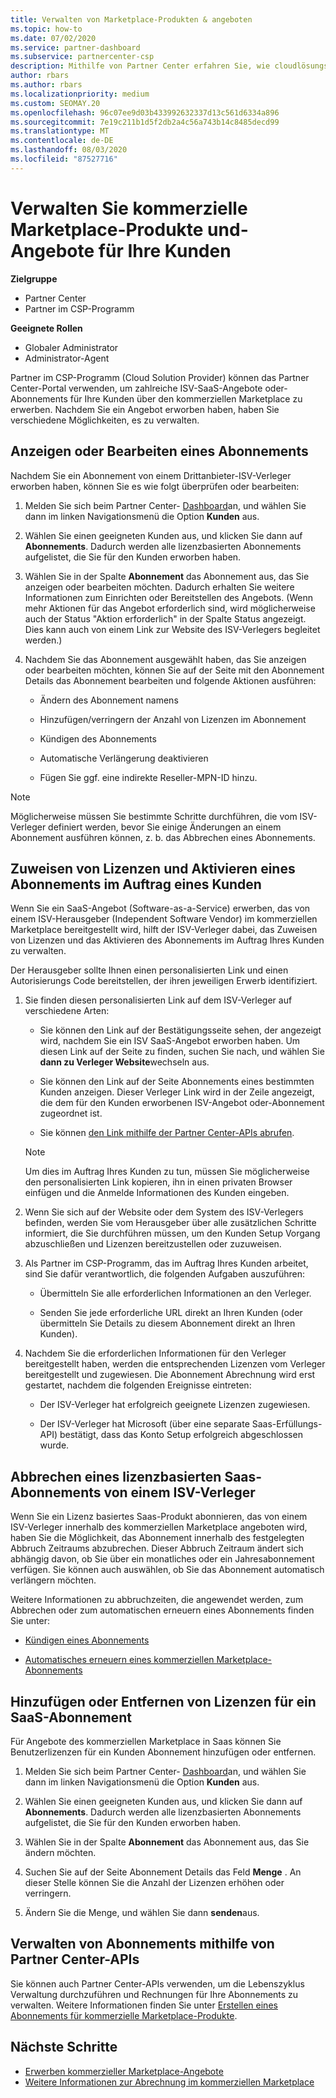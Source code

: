 ```yaml
---
title: Verwalten von Marketplace-Produkten & angeboten
ms.topic: how-to
ms.date: 07/02/2020
ms.service: partner-dashboard
ms.subservice: partnercenter-csp
description: Mithilfe von Partner Center erfahren Sie, wie cloudlösungsanbieter ISV-Angebote von Drittanbietern verwalten können, die für Kunden aus dem kommerziellen Marketplace erworben wurden.
author: rbars
ms.author: rbars
ms.localizationpriority: medium
ms.custom: SEOMAY.20
ms.openlocfilehash: 96c07ee9d03b433992632337d13c561d6334a896
ms.sourcegitcommit: 7e19c211b1d5f2db2a4c56a743b14c8485decd99
ms.translationtype: MT
ms.contentlocale: de-DE
ms.lasthandoff: 08/03/2020
ms.locfileid: "87527716"
---
```

# <a name="manage-commercial-marketplace-products-and-offers-for-your-customers"></a>Verwalten Sie kommerzielle Marketplace-Produkte und-Angebote für Ihre Kunden

**Zielgruppe**

- Partner Center
- Partner im CSP-Programm

**Geeignete Rollen**

- Globaler Administrator
- Administrator-Agent

Partner im CSP-Programm (Cloud Solution Provider) können das Partner Center-Portal verwenden, um zahlreiche ISV-SaaS-Angebote oder-Abonnements für Ihre Kunden über den kommerziellen Marketplace zu erwerben. Nachdem Sie ein Angebot erworben haben, haben Sie verschiedene Möglichkeiten, es zu verwalten.

## <a name="view-or-edit-a-subscription"></a>Anzeigen oder Bearbeiten eines Abonnements

Nachdem Sie ein Abonnement von einem Drittanbieter-ISV-Verleger erworben haben, können Sie es wie folgt überprüfen oder bearbeiten:

1. Melden Sie sich beim Partner Center- [Dashboard](https://partner.microsoft.com/dashboard)an, und wählen Sie dann im linken Navigationsmenü die Option **Kunden** aus.

2. Wählen Sie einen geeigneten Kunden aus, und klicken Sie dann auf **Abonnements**. Dadurch werden alle lizenzbasierten Abonnements aufgelistet, die Sie für den Kunden erworben haben.

3. Wählen Sie in der Spalte **Abonnement** das Abonnement aus, das Sie anzeigen oder bearbeiten möchten. Dadurch erhalten Sie weitere Informationen zum Einrichten oder Bereitstellen des Angebots. (Wenn mehr Aktionen für das Angebot erforderlich sind, wird möglicherweise auch der Status "Aktion erforderlich" in der Spalte Status angezeigt. Dies kann auch von einem Link zur Website des ISV-Verlegers begleitet werden.)

4. Nachdem Sie das Abonnement ausgewählt haben, das Sie anzeigen oder bearbeiten möchten, können Sie auf der Seite mit den Abonnement Details das Abonnement bearbeiten und folgende Aktionen ausführen:

    - Ändern des Abonnement namens

    - Hinzufügen/verringern der Anzahl von Lizenzen im Abonnement

    - Kündigen des Abonnements

    - Automatische Verlängerung deaktivieren

    - Fügen Sie ggf. eine indirekte Reseller-MPN-ID hinzu.

> [!NOTE]
> Möglicherweise müssen Sie bestimmte Schritte durchführen, die vom ISV-Verleger definiert werden, bevor Sie einige Änderungen an einem Abonnement ausführen können, z. b. das Abbrechen eines Abonnements.

## <a name="assign-licenses-and-activate-a-subscription-on-behalf-of-a-customer"></a>Zuweisen von Lizenzen und Aktivieren eines Abonnements im Auftrag eines Kunden

Wenn Sie ein SaaS-Angebot (Software-as-a-Service) erwerben, das von einem ISV-Herausgeber (Independent Software Vendor) im kommerziellen Marketplace bereitgestellt wird, hilft der ISV-Verleger dabei, das Zuweisen von Lizenzen und das Aktivieren des Abonnements im Auftrag Ihres Kunden zu verwalten.

Der Herausgeber sollte Ihnen einen personalisierten Link und einen Autorisierungs Code bereitstellen, der ihren jeweiligen Erwerb identifiziert.

1. Sie finden diesen personalisierten Link auf dem ISV-Verleger auf verschiedene Arten:

   - Sie können den Link auf der Bestätigungsseite sehen, der angezeigt wird, nachdem Sie ein ISV SaaS-Angebot erworben haben. Um diesen Link auf der Seite zu finden, suchen Sie nach, und wählen Sie **dann zu Verleger Website**wechseln aus.

   - Sie können den Link auf der Seite Abonnements eines bestimmten Kunden anzeigen. Dieser Verleger Link wird in der Zeile angezeigt, die dem für den Kunden erworbenen ISV-Angebot oder-Abonnement zugeordnet ist.

   - Sie können [den Link mithilfe der Partner Center-APIs abrufen](https://docs.microsoft.com/partner-center/develop/get-activation-link-by-order-line-item).

   > [!NOTE]
   > Um dies im Auftrag Ihres Kunden zu tun, müssen Sie möglicherweise den personalisierten Link kopieren, ihn in einen privaten Browser einfügen und die Anmelde Informationen des Kunden eingeben.

2. Wenn Sie sich auf der Website oder dem System des ISV-Verlegers befinden, werden Sie vom Herausgeber über alle zusätzlichen Schritte informiert, die Sie durchführen müssen, um den Kunden Setup Vorgang abzuschließen und Lizenzen bereitzustellen oder zuzuweisen.

3. Als Partner im CSP-Programm, das im Auftrag Ihres Kunden arbeitet, sind Sie dafür verantwortlich, die folgenden Aufgaben auszuführen:

    - Übermitteln Sie alle erforderlichen Informationen an den Verleger.

    - Senden Sie jede erforderliche URL direkt an Ihren Kunden (oder übermitteln Sie Details zu diesem Abonnement direkt an Ihren Kunden).

4. Nachdem Sie die erforderlichen Informationen für den Verleger bereitgestellt haben, werden die entsprechenden Lizenzen vom Verleger bereitgestellt und zugewiesen. Die Abonnement Abrechnung wird erst gestartet, nachdem die folgenden Ereignisse eintreten:

    - Der ISV-Verleger hat erfolgreich geeignete Lizenzen zugewiesen.

    - Der ISV-Verleger hat Microsoft (über eine separate Saas-Erfüllungs-API) bestätigt, dass das Konto Setup erfolgreich abgeschlossen wurde.

## <a name="cancel-a-license-based-saas-subscription-from-an-isv-publisher"></a>Abbrechen eines lizenzbasierten Saas-Abonnements von einem ISV-Verleger

Wenn Sie ein Lizenz basiertes Saas-Produkt abonnieren, das von einem ISV-Verleger innerhalb des kommerziellen Marketplace angeboten wird, haben Sie die Möglichkeit, das Abonnement innerhalb des festgelegten Abbruch Zeitraums abzubrechen. Dieser Abbruch Zeitraum ändert sich abhängig davon, ob Sie über ein monatliches oder ein Jahresabonnement verfügen. Sie können auch auswählen, ob Sie das Abonnement automatisch verlängern möchten.

Weitere Informationen zu abbruchzeiten, die angewendet werden, zum Abbrechen oder zum automatischen erneuern eines Abonnements finden Sie unter:

- [Kündigen eines Abonnements](create-a-new-subscription.md#cancel-a-subscription)

- [Automatisches erneuern eines kommerziellen Marketplace-Abonnements](create-a-new-subscription.md#choose-whether-to-automatically-renew-a-commercial-marketplace-subscription)

## <a name="add-or-remove-licenses-for-a-saas-subscription"></a>Hinzufügen oder Entfernen von Lizenzen für ein SaaS-Abonnement

Für Angebote des kommerziellen Marketplace in Saas können Sie Benutzerlizenzen für ein Kunden Abonnement hinzufügen oder entfernen.

1. Melden Sie sich beim Partner Center- [Dashboard](https://partner.microsoft.com/dashboard)an, und wählen Sie dann im linken Navigationsmenü die Option **Kunden** aus.

2. Wählen Sie einen geeigneten Kunden aus, und klicken Sie dann auf **Abonnements**. Dadurch werden alle lizenzbasierten Abonnements aufgelistet, die Sie für den Kunden erworben haben.

3. Wählen Sie in der Spalte **Abonnement** das Abonnement aus, das Sie ändern möchten.

4. Suchen Sie auf der Seite Abonnement Details das Feld **Menge** . An dieser Stelle können Sie die Anzahl der Lizenzen erhöhen oder verringern.

5. Ändern Sie die Menge, und wählen Sie dann **senden**aus.

## <a name="manage-subscriptions-using-partner-center-apis"></a>Verwalten von Abonnements mithilfe von Partner Center-APIs

Sie können auch Partner Center-APIs verwenden, um die Lebenszyklus Verwaltung durchzuführen und Rechnungen für Ihre Abonnements zu verwalten. Weitere Informationen finden Sie unter [Erstellen eines Abonnements für kommerzielle Marketplace-Produkte](https://docs.microsoft.com/partner-center/develop/create-subscription-azure-marketplace-products).

## <a name="next-steps"></a>Nächste Schritte

- [Erwerben kommerzieller Marketplace-Angebote](csp-commercial-marketplace-purchase.md)
- [Weitere Informationen zur Abrechnung im kommerziellen Marketplace](csp-commercial-marketplace-billing.md)